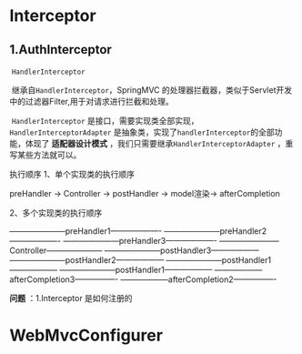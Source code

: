 # Interceptor

## 1.AuthInterceptor

​	`HandlerInterceptor`

​	继承自`HandlerInterceptor`，SpringMVC 的处理器拦截器，类似于Servlet开发中的过滤器Filter,用于对请求进行拦截和处理。

​	`HandlerInterceptor` 是接口，需要实现类全部实现，`HandlerInterceptorAdapter` 是抽象类，实现了`handlerInterceptor`的全部功能，体现了 **适配器设计模式** ，我们只需要继承`HandlerInterceptorAdapter` ，重写某些方法就可以。

执行顺序
1、单个实现类的执行顺序

preHandler -> Controller -> postHandler -> model渲染-> afterCompletion

2、多个实现类的执行顺序

———————preHandler1——————- 
———————preHandler2——————- 
———————preHandler3——————- 
———————–Controller——————— 
———————postHandler3—————— 
———————postHandler2—————— 
———————postHandler1—————— 
———————postHandler1—————— 
——————afterCompletion3—————- 
——————afterCompletion2—————- 







**问题** ：1.Interceptor 是如何注册的







# WebMvcConfigurer

